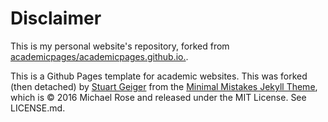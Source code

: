 # Disclaimer

This is my personal website's repository, forked from [academicpages/academicpages.github.io.](https://github.com/academicpages/academicpages.github.io).

This is a Github Pages template for academic websites. This was forked (then detached) by [Stuart Geiger](https://github.com/staeiou) from the [Minimal Mistakes Jekyll Theme](https://mmistakes.github.io/minimal-mistakes/), which is © 2016 Michael Rose and released under the MIT License. See LICENSE.md.